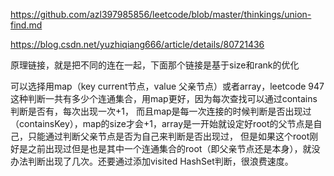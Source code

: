 https://github.com/azl397985856/leetcode/blob/master/thinkings/union-find.md

https://blog.csdn.net/yuzhiqiang666/article/details/80721436

原理链接，就是把不同的连在一起，下面那个链接是基于size和rank的优化

可以选择用map（key current节点，value 父亲节点）或者array，leetcode 947这种判断一共有多少个连通集合，用map更好，因为每次查找可以通过contains判断是否有，每次出现一次+1，
而且map是每一次连接的时候判断是否出现过（containsKey），map的size才会+1，array是一开始就设定好root的父节点是自己，只能通过判断父亲节点是否为自己来判断是否出现过，
但是如果这个root刚好是之前出现过但是也是其中一个连通集合的root（即父亲节点还是本身），就没办法判断出现了几次。还要通过添加visited HashSet判断，很浪费速度。
